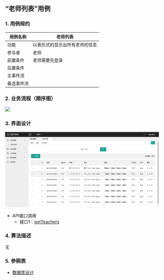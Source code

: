 ## “老师列表”用例

### 1. 用例规约

用例名称 | 老师列表
---|---
功能 | 以表形式的显示出所有老师的信息
参与者 | 老师
前置条件 | 老师需要先登录
后置条件 | 
主事件流 | 
备选事件流 | 

### 2. 业务流程（顺序图）
![](../picture/老师列表顺序图.png)
### 3. 界面设计
![](..//InterfaceDesign/teacher.png)
- API接口调用
    - 接口1：[getTeachers](../impl/getTeacher.md)

### 4. 算法描述
无
### 5. 参照表
- [数据库设计](../数据库设计.md)
